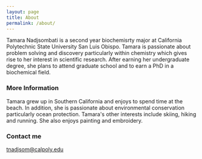 ```yaml
---
layout: page
title: About
permalink: /about/
---
```


Tamara Nadjsombati is a second year biochemisrty major at California Polytechnic State University San Luis Obispo. Tamara is passionate about problem solving and discovery particularly within chemistry which gives rise to her interest in scientific research. After earning her undergraduate degree, she plans to attend graduate school and to earn a PhD in a biochemical field. 

### More Information

Tamara grew up in Southern California and enjoys to spend time at the beach. In addition, she is passionate about environmental conservation particularly ocean protection. Tamara's other interests include skiing, hiking and running. She also enjoys painting and embroidery. 

### Contact me

[tnadjsom@calpoly.edu](mailto:tnadjsom@calpoly.edu)
